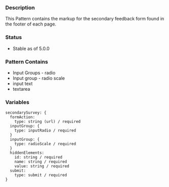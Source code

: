 ### Description
This Pattern contains the markup for the secondary feedback form found in the footer of each page.

### Status
* Stable as of 5.0.0

### Pattern Contains
* Input Groups - radio 
* Input group - radio scale
* input text
* textarea

### Variables
~~~
secondarySurvey: {
  formAction: 
    type: string (url) / required
  inputGroup: {
    type: inputRadio / required
  }
  inputGroup: {
    type: radioScale / required
  }
  hiddenElements: 
    id: string / required
    name: string / required
    value: string / required
  submit: 
    type: submit / required
}
~~~
